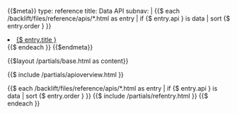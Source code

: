{{$meta}}
type: reference
title: Data API
subnav: |
  {{$ each /backlift/files/reference/apis/*.html as entry | if {$ entry.api } is data | sort {$ entry.order } }}
    <li><a href="/reference/dataapi#{$ entry.tag }">{$ entry.title }</a></li>
  {{$ endeach }}
{{$endmeta}}

{{$layout /partials/base.html as content}}

{{$ include /partials/apioverview.html }}

{{$ each /backlift/files/reference/apis/*.html as entry | if {$ entry.api } is data | sort {$ entry.order } }}
  {{$ include /partials/refentry.html }}
{{$ endeach }}
